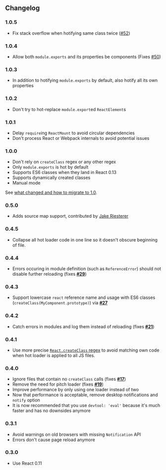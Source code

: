 ## Changelog

### 1.0.5

* Fix stack overflow when hotifying same class twice ([#52](https://github.com/gaearon/react-hot-loader/issues/52))

### 1.0.4

* Allow both `module.exports` and its properties be components (Fixes [#50](https://github.com/gaearon/react-hot-loader/issues/50))

### 1.0.3

* In addition to hotifying `module.exports` by default, also hotify all its own properties

### 1.0.2

* Don't try to hot-replace `module.export`ed `ReactElement`s

### 1.0.1

* Delay `require`ing `ReactMount` to avoid circular dependencies
* Don't process React or Webpack internals to avoid potential issues

### 1.0.0

* Don't rely on `createClass` regex or any other regex
* Only `module.exports` is hot by default
* Supports ES6 classes when they land in React 0.13
* Supports dynamically created classes
* Manual mode

See [what changed and how to migrate to 1.0](https://github.com/gaearon/react-hot-loader/blob/master/docs/README.md#migrating-to-10).

### 0.5.0

* Adds source map support, contributed by [Jake Riesterer](https://github.com/jRiest)

### 0.4.5

* Collapse all hot loader code in one line so it doesn't obscure beginning of file.

### 0.4.4

* Errors occuring in module definition (such as `ReferenceError`) should not disable further reloading (fixes **[#29](https://github.com/gaearon/react-hot-loader/issues/29)**)

### 0.4.3

* Support lowercase `react` reference name and usage with ES6 classes (`createClass(MyComponent.prototype)`) via **[#27](https://github.com/gaearon/react-hot-loader/issues/27)**

### 0.4.2

* Catch errors in modules and log them instead of reloading (fixes **[#21](https://github.com/gaearon/react-hot-loader/issues/21)**)

### 0.4.1

* Use more precise [`React.createClass` regex](https://github.com/gaearon/react-hot-loader/commit/f71c6785131adcc85b91789da0d0a0b9f1a9713f) to avoid matching own code when hot loader is applied to all JS files.

### 0.4.0

* Ignore files that contain no `createClass` calls (fixes **[#17](https://github.com/gaearon/react-hot-loader/issues/17)**)
* Remove the need for pitch loader (fixes **[#19](https://github.com/gaearon/react-hot-loader/issues/19)**)
* Improve performance by only using one loader instead of two
* Now that performance is acceptable, remove desktop notifications and `notify` option
* It is now recommended that you use `devtool: 'eval'` because it's much faster and has no downsides anymore

### 0.3.1

* Avoid warnings on old browsers with missing `Notification` API
* Errors don't cause page reload anymore

### 0.3.0

* Use React 0.11
